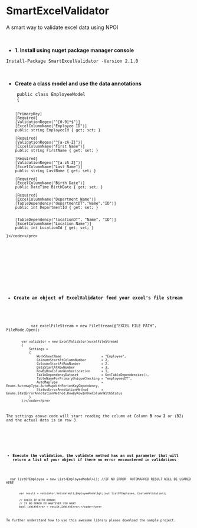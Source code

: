 
# SmartExcelValidator
<p>A smart way to validate excel data using NPOI</p>
<p>&nbsp;</p>
<ul>
<li><strong>1. Install using nuget package manager console</strong></li>
</ul>
<pre class="language-csharp"><code>Install-Package SmartExcelValidator -Version 2.1.0</code></pre>
<p>&nbsp;</p>
<ul>
<li><strong>Create a class model and use the data annotations</strong></li>
</ul>
<pre class="language-csharp"><code>    public class EmployeeModel
    {

        [PrimaryKey]
        [Required]
        [ValidationRegex("^[0-9]*$")]
        [ExcelColumnName("Employee ID")]
        public string EmployeeId { get; set; }

        [Required]
        [ValidationRegex("^[a-zA-Z]")]
        [ExcelColumnName("First Name")]
        public string FirstName { get; set; }

        [Required]
        [ValidationRegex("^[a-zA-Z]")]
        [ExcelColumnName("Last Name")]
        public string LastName { get; set; }

        [Required]
        [ExcelColumnName("Birth Date")]
        public DateTime BirthDate { get; set; }

        [Required]
        [ExcelColumnName("Department Name")]
        [TableDependency("departmentDT","Name","ID")]
        public int DepartmentId { get; set; }


        [TableDependency("locationDT", "Name", "ID")]
        [ExcelColumnName("Location Name")]
        public int LocationId { get; set; }
         
    }</code></pre>
	
<p>&nbsp;</p>
<p>&nbsp;</p>
<ul>
<li><strong>Create an object of&nbsp;ExcelValidator&nbsp;feed your excel's&nbsp;file stream</strong></li>
</ul>
<pre class="language-csharp"><code>
           var excelFileStream = new FileStream(@"EXCEL FILE PATH", FileMode.Open);


            var validator = new ExcelValidator(excelFileStream)
            {
                Settings =
                {
                    WorkSheetName                     = "Employee",
                    ColoumnStartAtColumnNumber        = 2,
                    ColoumnStartAtRowNumber           = 2,
                    DataStartAtRowNumber              = 3,
                    RowByRowColumnNumberLocation      = 1,
                    TableDependencyDataset            = GetTableDependencies(),
                    TableNameForPrimaryUniqueChecking = "employeesDT",
                    AutoMapType                       = Enums.AutomapType.AutoMapWithForienKeyDependency,
                    StatusErrorAnnotationMethod       = Enums.StatErrorAnnotationMethod.RowByRowInOneColumnWithStatus
                }
            };</code></pre>
<p>The settings above code will start reading the column at Column <strong>B&nbsp;</strong>row <strong>2&nbsp;</strong>or (B2) and the actual data is in row 3.</p>
<p><strong>&nbsp;</strong></p>
<ul>
<li><strong>Execute&nbsp;the validation, the validate method has an out parameter that will return a list of your object if there no error encountered in validations</strong></li>
</ul>
<pre class="language-csharp"><code>  var listOfEmployee = new List&lt;EmployeeModel&gt;(); //IF NO ERROR  AUTOMAPPED RESULT WILL BE LOADED HERE

            var result = validator.Validate&lt;EmployeeModel&gt;(out listOfEmployee, CostumValidation);

            // CHECK IF WITH ERROR; 
            // IF NO ERROR DO WHATEVER YOU WANT
            bool isWithError = result.IsWithError;</code></pre>
<p>To further understand how to use this awesome&nbsp;library please download the sample project.</p>
<p>&nbsp;</p>
<p>&nbsp;</p>
